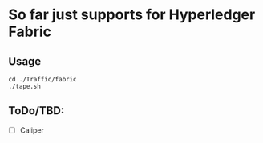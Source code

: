 # So far just supports for Hyperledger Fabric

## Usage
```shell
cd ./Traffic/fabric
./tape.sh
```

## ToDo/TBD:
- [ ] Caliper